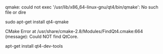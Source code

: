 qmake: could not exec '/usr/lib/x86_64-linux-gnu/qt4/bin/qmake': No such file or dire

sudo apt-get install qt4-qmake



CMake Error at /usr/share/cmake-2.8/Modules/FindQt4.cmake:664 (message):
  Could NOT find QtCore.  
  
  apt-get install qt4-dev-tools


  
  
